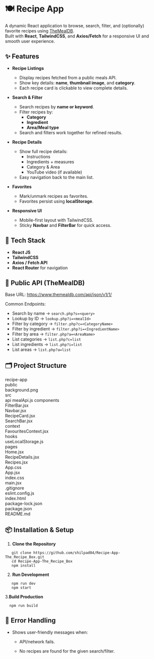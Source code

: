 # 🍽️ Recipe App

A dynamic React application to browse, search, filter, and (optionally) favorite recipes using [TheMealDB](https://www.themealdb.com/api.php).  
Built with **React**, **TailwindCSS**, and **Axios/Fetch** for a responsive UI and smooth user experience.

## ✨ Features

- **Recipe Listings**
  - Display recipes fetched from a public meals API.
  - Show key details: **name**, **thumbnail image**, and **category**.
  - Each recipe card is clickable to view complete details.

- **Search & Filter**
  - Search recipes by **name or keyword**.
  - Filter recipes by:
    - **Category**
    - **Ingredient**
    - **Area/Meal type**
  - Search and filters work together for refined results.

- **Recipe Details**
  - Show full recipe details:
    - Instructions
    - Ingredients + measures
    - Category & Area
    - YouTube video (if available)
  - Easy navigation back to the main list.

- **Favorites**
  - Mark/unmark recipes as favorites.
  - Favorites persist using **localStorage**.

- **Responsive UI**
  - Mobile-first layout with TailwindCSS.
  - Sticky **Navbar** and **FilterBar** for quick access.
    

## 🧰 Tech Stack

- **React JS**
- **TailwindCSS**
- **Axios / Fetch API**
- **React Router** for navigation


## 🔌 Public API (TheMealDB)

Base URL: https://www.themealdb.com/api/json/v1/1/

Common Endpoints:
- Search by name → `search.php?s=<query>`  
- Lookup by ID → `lookup.php?i=<mealId>`  
- Filter by category → `filter.php?c=<CategoryName>`  
- Filter by ingredient → `filter.php?i=<IngredientName>`  
- Filter by area → `filter.php?a=<AreaName>`  
- List categories → `list.php?c=list`  
- List ingredients → `list.php?i=list`  
- List areas → `list.php?a=list` 


## 🗂️ Project Structure

recipe-app  
  public  
    background.png  
  src  
    api 
      mealApi.js
    components  
      FilterBar.jsx  
      Navbar.jsx  
      RecipeCard.jsx  
      SearchBar.jsx  
    context  
      FavouritesContext.jsx  
    hooks  
      useLocalStorage.js  
    pages  
      Home.jsx  
      RecipeDetails.jsx  
      Recipes.jsx  
    App.css  
    App.jsx  
    index.css  
    main.jsx  
  .gitignore  
  eslint.config.js  
  index.html  
  package-lock.json  
  package.json  
  README.md  


## 📦 Installation & Setup

1. **Clone the Repository**
```
   git clone https://github.com/shilpad04/Recipe-App-The_Recipe_Box.git
   cd Recipe-App-The_Recipe_Box
   npm install
```

2. **Run Development**
```
   npm run dev 
   npm start
```

3.**Build Production**
```
  npm run build
```

## 🧯 Error Handling

- Shows user-friendly messages when:

    - API/network fails.

    - No recipes are found for the given search/filter.
    
   
   
